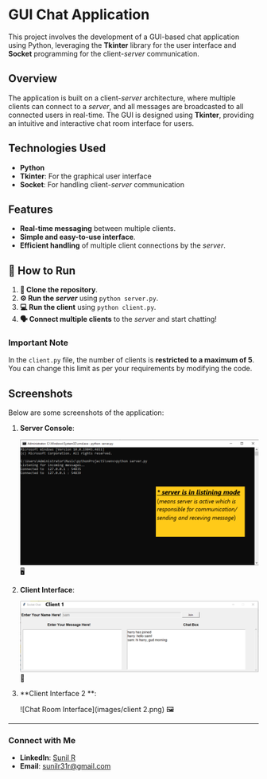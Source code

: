 # GUI Chat Application

This project involves the development of a GUI-based chat application using Python, leveraging the **Tkinter** library for the user interface and **Socket** programming for the client-_server_ communication.

## Overview

The application is built on a client-_server_ architecture, where multiple clients can connect to a _server_, and all messages are broadcasted to all connected users in real-time. The GUI is designed using **Tkinter**, providing an intuitive and interactive chat room interface for users.

## Technologies Used

- **Python**
- **Tkinter**: For the graphical user interface
- **Socket**: For handling client-_server_ communication

## Features

- **Real-time messaging** between multiple clients.
- **Simple and easy-to-use interface**.
- **Efficient handling** of multiple client connections by the _server_.

## 🚀 How to Run

1. **🔄 Clone the repository**.
2. **⚙️ Run the _server_** using `python server.py`.
3. **💻 Run the client** using `python client.py`.
4. **🗣️ Connect multiple clients** to the _server_ and start chatting!


### Important Note

In the `client.py` file, the number of clients is **restricted to a maximum of 5**. You can change this limit as per your requirements by modifying the code.

## Screenshots

Below are some screenshots of the application:

1. **Server Console**:

   ![Server Console](images/server.png) 🖥️

2. **Client Interface**:

   ![Client Interface](https://github.com/SunilRavi7/GUI_Chat_Application/blob/main/images/client%201.png) 💬

3. **Client Interface 2 **:

   ![Chat Room Interface](images/client 2.png) 🖼️

---

### Connect with Me

- **LinkedIn**: [Sunil R](your-linkedin-profile-url)
- **Email**: sunilr31r@gmail.com
